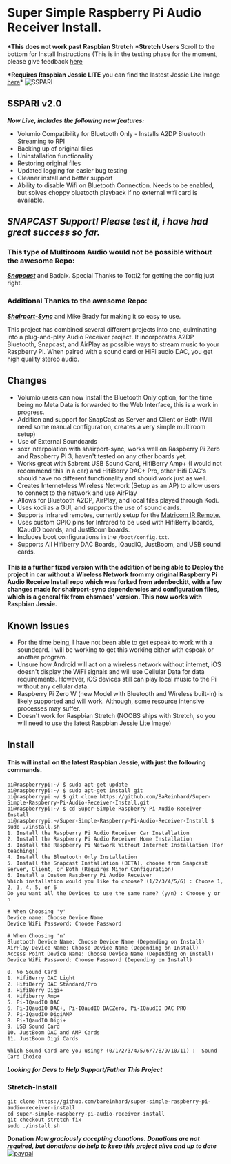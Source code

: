 # Super Simple Raspberry Pi Audio Receiver Install.

**\*This does not work past Raspbian Stretch**
**\*Stretch Users** Scroll to the bottom for Install Instructions (This is in the testing phase for the moment, please give feedback [here](https://github.com/BaReinhard/Super-Simple-Raspberry-Pi-Audio-Receiver-Install/issues/102)

**\*Requires Raspbian Jessie LITE** you can find the lastest Jessie Lite Image [here](http://downloads.raspberrypi.org/raspbian_lite/images/raspbian_lite-2017-07-05/)\*
![SSPARI](https://github.com/BaReinhard/Super-Simple-Raspberry-Pi-Audio-Receiver-Install/blob/master/img/SSRPARI_1080_668.png?raw=true)

## SSPARI v2.0

**_Now Live, includes the following new features:_**

- Volumio Compatibility for Bluetooth Only - Installs A2DP Bluetooth Streaming to RPI
- Backing up of original files
- Uninstallation functionality
- Restoring original files
- Updated logging for easier bug testing
- Cleaner install and better support
- Ability to disable Wifi on Bluetooth Connection. Needs to be enabled, but solves choppy bluetooth playback if no external wifi card is available.

## _SNAPCAST Support! Please test it, i have had great success so far._

### This type of Multiroom Audio would not be possible without the awesome Repo:

**_[Snapcast](https://github.com/badaix/snapcast)_** and Badaix. Special Thanks to Totti2 for getting the config just right.

### Additional Thanks to the awesome Repo:

**_[Shairport-Sync](https://github.com/mikebrady/shairport-sync/)_** and Mike Brady for making it so easy to use.

This project has combined several different projects into one, culminating into a plug-and-play Audio Receiver project. It incorporates A2DP Bluetooth, Snapcast, and AirPlay as possible ways to stream music to your Raspberry Pi. When paired with a sound card or HiFi audio DAC, you get high quality stereo audio.

## Changes

- Volumio users can now install the Bluetooth Only option, for the time being no Meta Data is forwarded to the Web Interface, this is a work in progress.
- Addition and support for SnapCast as Server and Client or Both (Will need some manual configuration, creates a very simple multiroom setup)
- Use of External Soundcards
- soxr interpolation with shairport-sync, works well on Raspberry Pi Zero and Raspberry Pi 3, haven't tested on any other boards yet.
- Works great with Sabrent USB Sound Card, HifiBerry Amp+ (I would not recommend this in a car) and HifiBerry DAC+ Pro, other Hifi DAC's should have no different functionality and should work just as well.
- Creates Internet-less Wireless Network (Setup as an AP) to allow users to connect to the network and use AirPlay
- Allows for Bluetooth A2DP, AirPlay, and local files played through Kodi.
- Uses kodi as a GUI, and supports the use of sound cards.
- Supports Infrared remotes, currently setup for the [Matricom IR Remote.](https://www.amazon.com/Quality-Replacement-Controller-Android-Matricom/dp/B018K0GR12)
- Uses custom GPIO pins for Infrared to be used with HifiBerry boards, IQaudIO boards, and JustBoom boards.
- Includes boot configurations in the `/boot/config.txt`.
- Supports All Hifiberry DAC Boards, IQaudIO, JustBoom, and USB sound cards.

#### This is a further fixed version with the addition of being able to Deploy the project in car without a Wireless Network from my original Raspberry Pi Audio Receive Install repo which was forked from adenbeckitt, with a few changes made for shairport-sync dependencies and configuration files, which is a general fix from ehsmaes' version. This now works with Raspbian Jessie.

## Known Issues

- For the time being, I have not been able to get espeak to work with a soundcard. I will be working to get this working either with espeak or another program.
- Unsure how Android will act on a wireless network without internet, iOS doesn't display the WiFi signals and will use Cellular Data for data requirements. However, iOS devices still can play local music to the Pi without any cellular data.
- Raspberry Pi Zero W (new Model with Bluetooth and Wireless built-in) is likely supported and will work. Although, some resource intensive processes may suffer.
- Doesn't work for Raspbian Stretch (NOOBS ships with Stretch, so you will need to use the latest Raspbian Jessie Lite Image)

## Install

#### This will install on the latest Raspbian Jessie, with just the following commands.

```
pi@raspberrypi:~/ $ sudo apt-get update
pi@raspberrypi:~/ $ sudo apt-get install git
pi@raspberrypi:~/ $ git clone https://github.com/BaReinhard/Super-Simple-Raspberry-Pi-Audio-Receiver-Install.git
pi@raspberrypi:~/ $ cd Super-Simple-Raspberry-Pi-Audio-Receiver-Install
pi@raspberrypi:~/Super-Simple-Raspberry-Pi-Audio-Receiver-Install $ sudo ./install.sh
1. Install the Raspberry Pi Audio Receiver Car Installation
2. Install the Raspberry Pi Audio Receiver Home Installation
3. Install the Raspberry Pi Network Without Internet Installation (For teaching!)
4. Install the Bluetooth Only Installation
5. Install the Snapcast Installation (BETA), choose from Snapcast Server, Client, or Both (Requires Minor Configuration)
6. Install a Custom Raspberry Pi Audio Receiver
Which installation would you like to choose? (1/2/3/4/5/6) : Choose 1, 2, 3, 4, 5, or 6
Do you want all the Devices to use the same name? (y/n) : Choose y or n

# When Choosing 'y'
Device name: Choose Device Name
Device WiFi Password: Choose Password

# When Choosing 'n'
Bluetooth Device Name: Choose Device Name (Depending on Install)
AirPlay Device Name: Choose Device Name (Depending on Install)
Access Point Device Name: Choose Device Name (Depending on Install)
Device WiFi Password: Choose Password (Depending on Install)

0. No Sound Card
1. HifiBerry DAC Light
2. HifiBerry DAC Standard/Pro
3. HifiBerry Digi+
4. Hifiberry Amp+
5. Pi-IQaudIO DAC
6. Pi-IQaudIO DAC+, Pi-IQaudIO DACZero, Pi-IQaudIO DAC PRO
7. Pi-IQaudIO DigiAMP
8. Pi-IQaudIO Digi+
9. USB Sound Card
10. JustBoom DAC and AMP Cards
11. JustBoom Digi Cards

Which Sound Card are you using? (0/1/2/3/4/5/6/7/8/9/10/11) :  Sound Card Choice
```

**_Looking for Devs to Help Support/Futher This Project_**

### Stretch-Install

```
git clone https://github.com/bareinhard/super-simple-raspberry-pi-audio-receiver-install
cd super-simple-raspberry-pi-audio-receiver-install
git checkout stretch-fix
sudo ./install.sh
```

**Donation**
**_Now graciously accepting donations. Donations are not required, but donations do help to keep this project alive and up to date_**
[![paypal](https://www.paypalobjects.com/en_US/i/btn/btn_donateCC_LG.gif)](https://paypal.me/pools/c/812h247JvP)
